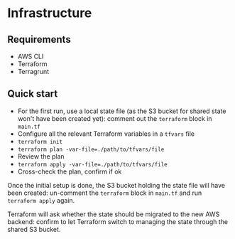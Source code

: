 # Infrastructure

## Requirements

- AWS CLI
- Terraform
- Terragrunt

## Quick start

- For the first run, use a local state file (as the S3 bucket for shared state
  won't have been created yet): comment out the `terraform` block in `main.tf`
- Configure all the relevant Terraform variables in a `tfvars` file
- `terraform init`
- `terraform plan -var-file=./path/to/tfvars/file`
- Review the plan
- `terraform apply -var-file=./path/to/tfvars/file`
- Cross-check the plan, confirm if ok

Once the initial setup is done, the S3 bucket holding the state file will have
been created: un-comment the `terraform` block in `main.tf` and run `terraform
apply` again.

Terraform will ask whether the state should be migrated to the new AWS backend:
confirm to let Terraform switch to managing the state through the shared S3
bucket.
